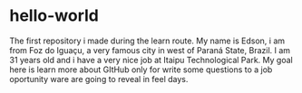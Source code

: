 # hello-world
The first repository i made during the learn route.
My name is Edson, i am from Foz do Iguaçu, a very famous city in west of Paraná State, Brazil. I am 31 years old and i have a very nice job at Itaipu Technological Park. My goal here is learn more about GItHub only for write some questions to a job oportunity ware are going to reveal in feel days.
